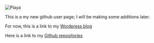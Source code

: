 ![Playa](/PlayaPano2019.JPG)

This is a my new github user page; I will be making some additions later.

For now, this is a link to my [Wordpress blog](https://symbolicdomain.wordpress.com)

Here is a link to my [Github repositories](https://github.com/foustja)
